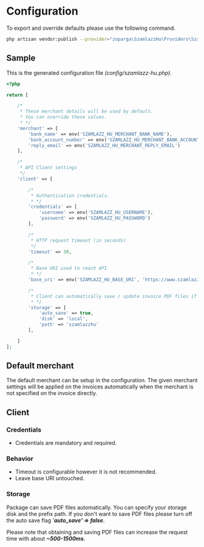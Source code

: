 # Configuration

To export and override defaults please use the following command.

```bash
php artisan vendor:publish --provider="zoparga\SzamlazzHu\Providers\SzamlazzHuServiceProvider" --tag="config"
```

## Sample

This is the generated configuration file _(config/szamlazz-hu.php)_.

```php
<?php

return [

    /*
     * These merchant details will be used by default.
     * You can override these values.
     * */
    'merchant' => [
        'bank_name' => env('SZAMLAZZ_HU_MERCHANT_BANK_NAME'),
        'bank_account_number' => env('SZAMLAZZ_HU_MERCHANT_BANK_ACCOUNT_NUMBER'),
        'reply_email' => env('SZAMLAZZ_HU_MERCHANT_REPLY_EMAIL')
    ],

    /*
     * API Client settings
     */
    'client' => [

        /*
         * Authentication credentials.
         * */
        'credentials' => [
            'username' => env('SZAMLAZZ_HU_USERNAME'),
            'password' => env('SZAMLAZZ_HU_PASSWORD')
        ],

        /*
         * HTTP request timeout (in seconds)
         */
        'timeout' => 30,

        /*
         * Base URI used to reach API
         * */
        'base_uri' => env('SZAMLAZZ_HU_BASE_URI', 'https://www.szamlazz.hu/'),

        /*
         * Client can automatically save / update invoice PDF files if enabled
         * */
        'storage' => [
            'auto_save' => true,
            'disk' => 'local',
            'path' => 'szamlazzhu'
        ],

    ]
];
```

## Default merchant

The default merchant can be setup in the configuration.
The given merchant settings will be applied on the invoices automatically when the merchant is not specified on the invoice directly.

## Client

### Credentials

- Credentials are mandatory and required.

### Behavior

- Timeout is configurable however it is not recommended.
- Leave base URI untouched.

### Storage

Package can save PDF files automatically. You can specify your storage disk and the prefix path. If you don't want to save PDF files please turn off the auto save flag _'**auto_save' => false**_.

Please note that obtaining and saving PDF files can increase the request time with about _**~500-1500ms**_.
